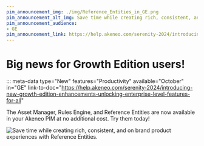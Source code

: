 ```yaml
---
pim_announcement_img: ./img/Reference_Entities_in_GE.png
pim_announcement_alt_img: Save time while creating rich, consistent, and on brand product experiences with Reference Entities.
pim_announcement_audience:
- GE
pim_announcement_link: https://help.akeneo.com/serenity-2024/introducing-new-growth-edition-enhancements-unlocking-enterprise-level-features-for-all
---
```


# Big news for Growth Edition users!
::: meta-data type="New" features="Productivity" available="October" in="GE" link-to-doc="https://help.akeneo.com/serenity-2024/introducing-new-growth-edition-enhancements-unlocking-enterprise-level-features-for-all"

The Asset Manager, Rules Engine, and Reference Entities are now available in your Akeneo PIM at no additional cost. Try them today! 


![Save time while creating rich, consistent, and on brand product experiences with Reference Entities.](../img/Reference_Entities_in_GE.png)

